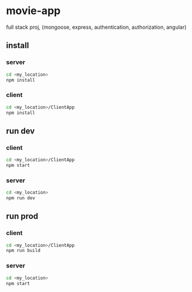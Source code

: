 # movie-app
full stack proj, (mongoose, express, authentication, authorization, angular)

## install
### server
```sh
cd <my_location>
npm install
```
### client
```sh
cd <my_location>/ClientApp
npm install
```

## run dev
### client
```sh
cd <my_location>/ClientApp
npm start
```
### server
```sh
cd <my_location>
npm run dev
```

## run prod
### client
```sh
cd <my_location>/ClientApp
npm run build
```

### server
```sh
cd <my_location>
npm start
```

